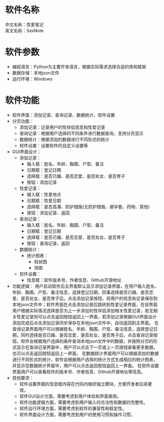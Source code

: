 # 软件名称
中文名称：性爱笔记  
英文名称：SexNote  
# 软件参数
- 编程语言：Python为主要开发语言，根据实际需求选择合适的库和框架
- 数据存储：本地json文件
- 运行环境：Windows
# 软件功能
- 软件界面：添加记录、查询记录、数据统计、软件设置
- 分页功能：
    - 添加记录：记录用户的性伴侣信息和性爱记录
    - 查询记录：根据用户选择的不同条件进行数据查询，支持分页显示
    - 数据统计：根据添加的数据进行不同形式的统计
    - 软件设置：设置软件的自定义设置等
- GUI界面设计：
    - 添加记录：
        - 输入框：姓名、年龄、胸围、户型、备注
        - 日期框：登记日期
        - 选择框：是否已婚、是否恋爱、是否处女、是否育子
        - 按钮：添加记录
    - 性爱记录：
        - 输入框：性爱地点
        - 日期框：性爱日期
        - 选择框：是否高潮、防护措施(无防护措施、避孕套、药物、其他)
        - 按钮：添加记录、返回
    - 查询记录：
        - 输入框：姓名、年龄、胸围、户型、备注
        - 日期框：登记日期
        - 选择框：是否已婚、是否恋爱、是否处女、是否育子
        - 按钮：查询记录、返回
    - 数据统计：
        - 统计图表：
            - 柱状图
            - 饼图
    - 软件设置：
        - 信息框：软件版本号、作者信息、Github开源地址
- 功能逻辑：
用户启动软件后主界面默认显示添加记录界面，在用户输入姓名、年龄、胸围、户型、备注信息，选择登记日期，同事选择是否已婚、是否恋爱、是否处女、是否育子后，点击添加记录按钮，将用户的信息和记录保存到本地json文件中；软件界面在点击添加记录后跳转到性爱记录界面，在该界面用户根据实际情况选择是否为上一步添加的性伴侣添加相关性爱记录，若无相关性爱记录则可以点击返回按钮返回上一界面，若添加记录根据GUI界面设计添加完成后点击添加记录同步保存在本地json文件中，自动返回到主界面。
在查询记录界面用户可以根据姓名、年龄、胸围、户型、备注信息，选择登记日期，同时选择是否已婚、是否恋爱、是否处女、是否育子后，点击查询记录按钮，软件会根据用户选择的条件查询本地json文件中的数据，并按照分页的形式显示在查询记录界面中，用户可以点击下一页或上一页按钮查看更多数据，也可以点击返回按钮返回上一界面。
在数据统计界面用户可以根据添加的数据进行不同形式的统计，软件会根据用户选择的统计方式生成相应的统计图表，并显示在数据统计界面中，用户可以点击返回按钮返回上一界面。
在软件设置界面用户可以查看软件的版本号、作者信息、Github开源地址等信息。
- 其他要求：
    - 软件设置界面的信息框内容在代码内做好独立模块，方便开发者后续更改。
    - 软件GUI设计方面，需要考虑到用户体验和界面美观。
    - 软件功能逻辑方面，需要考虑到用户输入的合法性和数据的完整性。
    - 软件运行环境方面，需要考虑到软件的兼容性和稳定性。
    - 软件界面设计方面，需要考虑到用户的使用习惯和操作习惯。